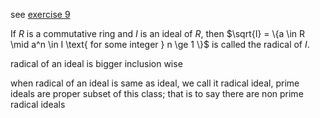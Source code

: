 see [exercise 9](obsidian://open?vault=notes&file=Algebra%2FRings%20and%20Modules%2Fproblem%20sets%20from%20pual%20blande%2F1.2.)

If $R$ is a commutative ring and $I$ is an ideal of $R$, then $\sqrt{I} = \{a \in R \mid a^n \in I \text{ for some integer } n \ge 1 \}$ is called the radical of $I$.


radical of an ideal is bigger inclusion wise

when radical of an ideal is same as ideal, we call it radical ideal, prime ideals are proper subset of this class; that is to say there are non prime radical ideals